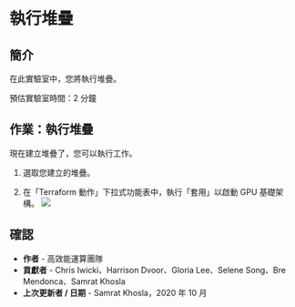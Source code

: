 # 執行堆疊

## 簡介

在此實驗室中，您將執行堆疊。

預估實驗室時間：2 分鐘

## 作業：執行堆疊

現在建立堆疊了，您可以執行工作。

1.  選取您建立的堆疊。
    
2.  在「Terraform 動作」下拉式功能表中，執行「套用」以啟動 GPU 基礎架構。 ![](./images/tf_actions.png)
    

## 確認

*   **作者** - 高效能運算團隊
*   **貢獻者** - Chris Iwicki、Harrison Dvoor、Gloria Lee、Selene Song、Bre Mendonca、Samrat Khosla
*   **上次更新者 / 日期** - Samrat Khosla，2020 年 10 月